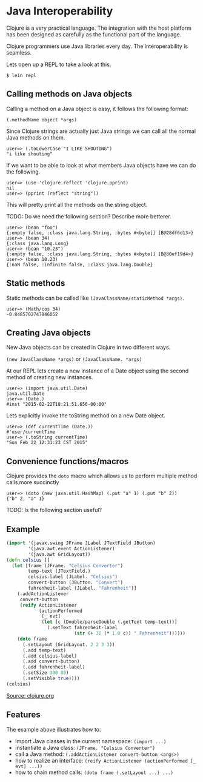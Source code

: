 # Java Interoperability

Clojure is a very practical language. The integration with the host platform has been designed as carefully as the functional part of the language.

Clojure programmers use Java libraries every day. The interoperability is seamless.

Lets open up a REPL to take a look at this.

```
$ lein repl
```

## Calling methods on Java objects

Calling a method on a Java object is easy, it follows the following format:

`(.methodName object *args)`

Since Clojure strings are actually just Java strings we can call all the normal Java methods on them.

```
user=> (.toLowerCase "I LIKE SHOUTING")
"i like shouting"
```

If we want to be able to look at what members Java objects have
we can do the following.

```
user=> (use 'clojure.reflect 'clojure.pprint)
nil
user=> (pprint (reflect "string"))
```

This will pretty print all the methods on the string object.

TODO: Do we need the following section? Describe more betterer.

```
user=> (bean "foo")
{:empty false, :class java.lang.String, :bytes #<byte[] [B@28df6d13>}
user=> (bean 34)
{:class java.lang.Long}
user=> (bean "10.23")
{:empty false, :class java.lang.String, :bytes #<byte[] [B@30ef19d4>}
user=> (bean 10.23)
{:naN false, :infinite false, :class java.lang.Double}
```

## Static methods

Static methods can be called like `(JavaClassName/staticMethod *args)`.

```
user=> (Math/cos 34)
-0.8485702747846052
```

## Creating Java objects

New Java objects can be created in Clojure in two different ways.

`(new JavaClassName *args)` or `(JavaClassName. *args)`

At our REPL lets create a new instance of a Date object using the
second method of creating new instances.

```
user=> (import java.util.Date)
java.util.Date
user=> (Date.)
#inst "2015-02-22T18:21:51.656-00:00"
```

Lets explicitly invoke the toString method on a new Date object.

```
user=> (def currentTime (Date.))
#'user/currentTime
user=> (.toString currentTime)
"Sun Feb 22 12:31:23 CST 2015"
```

## Convenience functions/macros

Clojure provides the `doto` macro which allows us to perform multiple method
calls more succinctly 

```
user=> (doto (new java.util.HashMap) (.put "a" 1) (.put "b" 2))
{"b" 2, "a" 1}
```

TODO: Is the following section useful?

## Example

```Clojure
(import '(javax.swing JFrame JLabel JTextField JButton)
        '(java.awt.event ActionListener)
        '(java.awt GridLayout))
(defn celsius []
  (let [frame (JFrame. "Celsius Converter")
        temp-text (JTextField.)
        celsius-label (JLabel. "Celsius")
        convert-button (JButton. "Convert")
        fahrenheit-label (JLabel. "Fahrenheit")]
    (.addActionListener
     convert-button
     (reify ActionListener
            (actionPerformed
             [_ evt]
             (let [c (Double/parseDouble (.getText temp-text))]
               (.setText fahrenheit-label
                         (str (+ 32 (* 1.8 c)) " Fahrenheit"))))))
    (doto frame
      (.setLayout (GridLayout. 2 2 3 3))
      (.add temp-text)
      (.add celsius-label)
      (.add convert-button)
      (.add fahrenheit-label)
      (.setSize 300 80)
      (.setVisible true))))
(celsius)
```

[Source: clojure.org](http://clojure.org/jvm_hosted)

## Features

The example above illustrates how to:

* import Java classes in the current namespace: `(import ...)`
* instantiate a Java class: `(JFrame. "Celsius Converter")`
* call a Java method: `(.addActionListener convert-button <args>)`
* how to realize an interface: `(reify ActionListener (actionPerformed [_ evt] ...))`
* how to chain method calls: `(doto frame (.setLayout ...) ...)`
